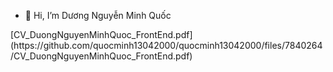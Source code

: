 - 👋 Hi, I’m Dương Nguyễn Minh Quốc 



<!---
quocminh13042000/quocminh13042000 is a ✨ special ✨ repository because its `README.md` (this file) appears on your GitHub profile.
You can click the Preview link to take a look at your changes.
--->[CV_DuongNguyenMinhQuoc_FrontEnd.pdf](https://github.com/quocminh13042000/quocminh13042000/files/7840264/CV_DuongNguyenMinhQuoc_FrontEnd.pdf)

